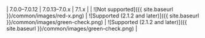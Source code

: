 | 7.0.0&ndash;7.0.12 | 7.0.13&ndash;7.0.x | 7.1.x |
| ![Not supported]({{ site.baseurl }}/common/images/red-x.png) | ![Supported (2.1.2 and later)]({{ site.baseurl }}/common/images/green-check.png) | ![Supported (2.1.2 and later)]({{ site.baseurl }}/common/images/green-check.png) |
